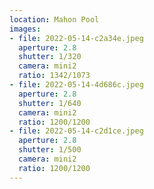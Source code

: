 ```yaml
---
location: Mahon Pool
images:
- file: 2022-05-14-c2a34e.jpeg
  aperture: 2.8
  shutter: 1/320
  camera: mini2
  ratio: 1342/1073
- file: 2022-05-14-4d686c.jpeg
  aperture: 2.8
  shutter: 1/640
  camera: mini2
  ratio: 1200/1200
- file: 2022-05-14-c2d1ce.jpeg
  aperture: 2.8
  shutter: 1/500
  camera: mini2
  ratio: 1200/1200
---
```

